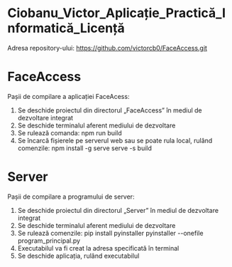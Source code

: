 # Ciobanu_Victor_Aplicație_Practică_Informatică_Licență

Adresa repository-ului: https://github.com/victorcb0/FaceAccess.git

# FaceAccess

Pașii de compilare a aplicației FaceAcess:
1. Se deschide proiectul din directorul „FaceAccess” în mediul de dezvoltare integrat
2. Se deschide terminalul aferent mediului de dezvoltare
3. Se rulează comanda: 
    npm run build
4. Se încarcă fișierele pe serverul web sau se poate rula local, rulând comenzile:
    npm install -g serve
    serve -s build

# Server

Pașii de compilare a programului de server:
1. Se deschide proiectul din directorul „Server” în mediul de dezvoltare integrat
2. Se deschide terminalul aferent mediului de dezvoltare
3. Se rulează comenzile:
    pip install pyinstaller
    pyinstaller --onefile program_principal.py
4. Executabilul va fi creat la adresa specificată în terminal
5. Se deschide aplicația, rulând executabilul


